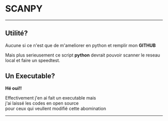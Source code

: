 # SCANPY

-------

## Utilité?

Aucune si ce n'est que de m'ameliorer en python et remplir mon __GITHUB__

Mais plus serieusement ce script **python** devrait pouvoir scanner le reseau local et faire un speedtest.

## Un Executable?

__Hé oui!!__

Effectivement j'en ai fait un executable mais  
j'ai laissé les codes en open source  
pour ceux qui veullent modifié cette abomination

-------
